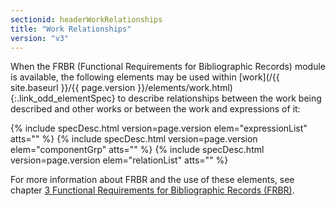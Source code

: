 ```yaml
---
sectionid: headerWorkRelationships
title: "Work Relationships"
version: "v3"
---
```




When the FRBR (Functional Requirements for Bibliographic Records) module is available,
the
following elements may be used within [work](/{{ site.baseurl }}/{{ page.version }}/elements/work.html){:.link_odd_elementSpec} to describe relationships
between the work being described and other works or between the work and expressions
of
it:



{% include specDesc.html version=page.version elem="expressionList" atts="" %}
{% include specDesc.html version=page.version elem="componentGrp" atts="" %}
{% include specDesc.html version=page.version elem="relationList" atts="" %}



For more information about FRBR and the use of these elements, see chapter <a class="link_ptr" title="Functional Requirements for Bibliographic Records (FRBR)" href="/{{ site.baseurl }}/{{ page.version }}/guidelines/FRBR.html">3 Functional Requirements for Bibliographic Records (FRBR)</a>.


